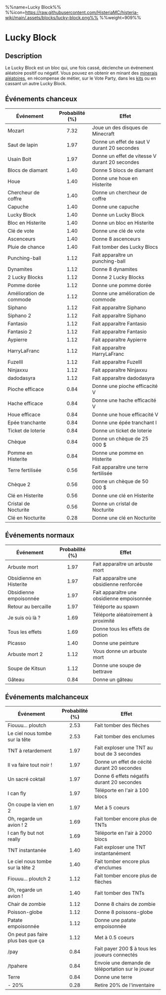 %%name=Lucky Block%%
%%icon=https://raw.githubusercontent.com/HisteriaMC/histeria-wiki/main/.assets/blocks/lucky-block.png%%
%%weight=909%%

# Lucky Block

## Description 
Le Lucky Block est un bloc qui, une fois cassé, déclenche un événement aléatoire positif ou négatif. Vous pouvez en obtenir en minant des [minerais aléatoires](https://histeria.fr/wiki/1-ressources/random-ore), en récompense de métier, sur le Vote Party, dans les [kits](https://histeria.fr/wiki/4-gameplay/kits) ou en cassant un autre Lucky Block.

## Événements chanceux

| Événement | Probabilité (%) | Effet |
| --- | :---: | --- |
| Mozart | 7.32 | Joue un des disques de Minecraft |
| Saut de lapin | 1.97 | Donne un effet de saut V durant 20 secondes |
| Usain Bolt | 1.97 | Donne un effet de vitesse V durant 20 secondes |
| Blocs de diamant | 1.40 | Donne 5 blocs de diamant |
| Houe | 1.40 | Donne une houe en Histerite |
| Chercheur de coffre | 1.40 | Donne un chercheur de coffre |
| Capuche | 1.40 | Donne une capuche |
| Lucky Block | 1.40 | Donne un Lucky Block |
| Bloc en Histerite | 1.40 | Donne un bloc en Histerite |
| Clé de vote | 1.40 | Donne une clé de vote |
| Ascenceurs | 1.40 | Donne 8 ascenceurs |
| Pluie de chance | 1.40 | Fait tomber des Lucky Blocs |
| Punching-ball | 1.12 | Fait apparaître un punching-ball |
| Dynamites | 1.12 | Donne 8 dynamites |
| 2 Lucky Blocks | 1.12 | Donne 2 Lucky Blocks |
| Pomme dorée | 1.12 | Donne une pomme dorée |
| Amélioration de commode | 1.12 | Donne une amélioration de commode |
| Siphano | 1.12 | Fait apparaître Siphano |
| Siphano 2 | 1.12 | Fait apparaître Siphano |
| Fantasio | 1.12 | Fait apparaître Fantasio |
| Fantasio 2 | 1.12 | Fait apparaître Fantasio |
| Aypierre | 1.12 | Fait apparaître Aypierre |
| HarryLaFranc | 1.12 | Fait apparaître HarryLaFranc |
| FuzeIII | 1.12 | Fait apparaître FuzeIII |
| Ninjaxxu | 1.12 | Fait apparaître Ninjaxxu |
| dadodasyra | 1.12 | Fait apparaître dadodasyra |
| Pioche efficace | 0.84 | Donne une pioche efficacité V |
| Hache efficace | 0.84 | Donne une hache efficacité V |
| Houe efficace | 0.84 | Donne une houe efficacité V |
| Epée tranchante | 0.84 | Donne une épée tranchant I |
| Ticket de loterie | 0.84 | Donne un ticket de loterie |
| Chèque | 0.84 | Donne un chèque de 25 000 $ |
| Pomme en Histerite | 0.84 | Donne une pomme en Histerite |
| Terre fertilisée | 0.56 | Fait apparaître une terre fertilisée |
| Chèque 2 | 0.56 | Donne un chèque de 50 000 $ |
| Clé en Histerite | 0.56 | Donne une clé en Histerite |
| Cristal de Nocturite | 0.56 | Donne un cristal de Nocturite |
| Clé en Nocturite | 0.28 | Donne une clé en Nocturite |

## Événements normaux

| Événement | Probabilité (%) | Effet |
| --- | :---: | --- |
| Arbuste mort | 1.97 | Fait apparaître un arbuste mort |
| Obsidienne en Histerite | 1.97 | Fait apparaître une obsidienne renforcée |
| Obsidienne empoisonnée | 1.97 | Fait apparaître une obsidienne empoisonnée |
| Retour au bercaille | 1.97 | Téléporte au spawn |
| Je suis où là ? | 1.69 | Téléporte aléatoirement à proximité |
| Tous les effets | 1.69 | Donne tous les effets de potion |
| Picasso | 1.40 | Donne une peinture |
| Arbuste mort 2 | 1.12 | Vous donne un arbuste mort |
| Soupe de Kitsun | 1.12 | Donne une soupe de bettrave |
| Gâteau | 0.84 | Donne un gâteau |

## Événements malchanceux

| Événement | Probabilité (%) | Effet |
| --- | :---: | --- |
| Fiouuu... ploutch | 2.53 | Fait tomber des flèches |
| Le ciel nous tombe sur la tête | 2.53 | Fait tomber des enclumes | 
| TNT à retardement | 1.97 | Fait exploser une TNT au bout de 3 secondes |
| Il va faire tout noir ! | 1.97 | Donne un effet de cécité durant 20 secondes |
| Un sacré coktail | 1.97 | Donne 6 effets négatifs durant 20 secondes |
| I can fly | 1.97 | Téléporte en l'air à 100 blocs |
| On coupe la vien en 2 | 1.97 | Met à 5 coeurs | 
| Oh, regarde un avion ! 2 | 1.69 | Fait tomber encore plus de TNTs |
| I can fly  but not really | 1.69 | Téléporte en l'air à 2000 blocs |
| TNT instantanée | 1.40 | Fait exploser une TNT instantanément |
| Le ciel nous tombe sur la tête 2 | 1.40 | Fait tomber encore plus d'enclumes |
| Fiouuu... ploutch 2 | 1.12 | Fait tomber encore plus de flèches |
| Oh, regarde un avion ! | 1.40 | Fait tomber des TNTs |
| Chair de zombie | 1.12 | Donne 8 chairs de zombie |
| Poisson-globe | 1.12 | Donne 8 poissons-globe |
| Patate empoisonnée | 1.12 | Donne une patate empoisonnée |
| On peut pas faire plus bas que ça | 1.12 | Met à 0.5 coeurs |
| /pay | 0.84 | Fait payer 200 $ à tous les joueurs connectés |
| /tpahere | 0.84 | Envoie une demande de téléportation sur le joueur |
| Terre | 0.84 | Donne une terre |
| - 20% | 0.28 | Retire 20% de l'inventaire |